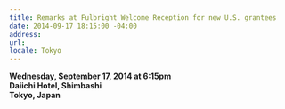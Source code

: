 ```yaml
---
title: Remarks at Fulbright Welcome Reception for new U.S. grantees
date: 2014-09-17 18:15:00 -04:00
address: 
url: 
locale: Tokyo
---
```


**Wednesday, September 17, 2014 at 6:15pm**  
**Daiichi Hotel, Shimbashi**  
**Tokyo, Japan**
